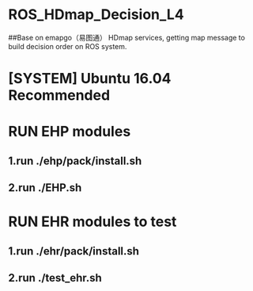 # ROS_HDmap_Decision_L4
##Base on emapgo（易图通） HDmap services, getting map message to build decision order on ROS system.

# [SYSTEM] Ubuntu 16.04 Recommended

# RUN EHP modules
## 1.run ./ehp/pack/install.sh
## 2.run ./EHP.sh

# RUN EHR modules to test 
## 1.run ./ehr/pack/install.sh
## 2.run ./test_ehr.sh
